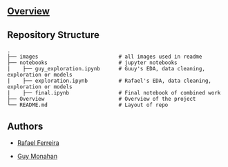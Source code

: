 

## [Overview](Overview.md)

## Repository Structure
    .
    ├── images                          # all images used in readme
    ├── notebooks                       # jupyter notebooks
    |    ├── guy_exploration.ipynb      # Guuy's EDA, data cleaning, exploration or models
    |    ├── exploration.ipynb          # Rafael's EDA, data cleaning, exploration or models 
    |    ├── final.ipynb                # Final notebook of combined work  
    ├── Overview                        # Overview of the project
    └── README.md                       # Layout of repo

## Authors
- [Rafael Ferreira](https://github.com/Astroraf)

- [Guy Monahan](https://github.com/GuyMonahan)
